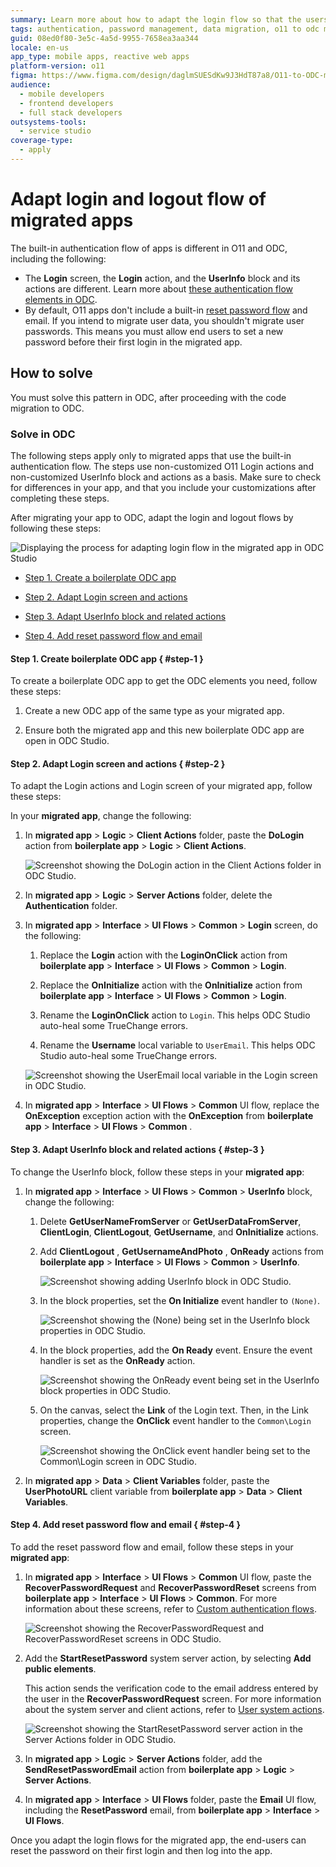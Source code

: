 ```yaml
---
summary: Learn more about how to adapt the login flow so that the users can set a new password.
tags: authentication, password management, data migration, o11 to odc migration, user experience
guid: 08ed0f80-3e5c-4a5d-9955-7658ea3aa344
locale: en-us
app_type: mobile apps, reactive web apps
platform-version: o11
figma: https://www.figma.com/design/daglmSUESdKw9J3HdT87a8/O11-to-ODC-migration?node-id=2216-288
audience:
  - mobile developers
  - frontend developers
  - full stack developers
outsystems-tools:
  - service studio
coverage-type:
  - apply
---
```


# Adapt login and logout flow of migrated apps

The built-in authentication flow of apps is different in O11 and ODC, including the following:

* The **Login** screen, the **Login** action, and the **UserInfo** block and its actions are different. Learn more about [these authentication flow elements in ODC](https://www.outsystems.com/tk/redirect?g=49853077-9937-4865-8183-3f1f9ff224c2).
* By default, O11 apps don't include a built-in [reset password flow](https://success.outsystems.com/documentation/outsystems_developer_cloud/user_management/passwords/#reset) and email. If you intend to migrate user data, you shouldn't migrate user passwords. This means you must allow end users to set a new password before their first login in the migrated app.

## How to solve

You must solve this pattern in ODC, after proceeding with the code migration to ODC.

### Solve in ODC

<div class="info" markdown="1">

The following steps apply only to migrated apps that use the built-in authentication flow.
The steps use non-customized O11 Login actions and non-customized UserInfo block and actions as a basis.
Make sure to check for differences in your app, and that you include your customizations after completing these steps.

</div>

After migrating your app to ODC, adapt the login and logout flows by following these steps:

![Displaying the process for adapting login flow in the migrated app in ODC Studio](images/adapt-login-flow.png "Adapting login flow in the migrated app in ODC Studio")

* [Step 1. Create a boilerplate ODC app](#step-1)

* [Step 2. Adapt Login screen and actions](#step-2)

* [Step 3. Adapt UserInfo block and related actions](#step-3)

* [Step 4. Add reset password flow and email](#step-4)

#### Step 1. Create boilerplate ODC app { #step-1 }

To create a boilerplate ODC app to get the ODC elements you need, follow these steps:

1. Create a new ODC app of the same type as your migrated app.

2. Ensure both the migrated app and this new boilerplate ODC app are open in ODC Studio.

#### Step 2. Adapt Login screen and actions { #step-2 }

To adapt the Login actions and Login screen of your migrated app, follow these steps:

In your **migrated app**, change the following:

1. In **migrated app** > **Logic** > **Client Actions** folder, paste the **DoLogin** action from **boilerplate app** > **Logic** > **Client Actions**.

    ![Screenshot showing the DoLogin action in the Client Actions folder in ODC Studio.](images/paste-DoLogin-odcs.png "Screenshot of copy and paste DoLogin in ODC Studio")

1. In **migrated app** > **Logic** > **Server Actions** folder, delete the **Authentication** folder.

1. In **migrated app** > **Interface** > **UI Flows** > **Common** > **Login** screen, do the following:

    1. Replace the **Login** action with the **LoginOnClick** action from **boilerplate app** > **Interface** > **UI Flows** > **Common** > **Login**.

    1. Replace the **OnInitialize** action with the **OnInitialize** action from **boilerplate app** > **Interface** > **UI Flows** > **Common** > **Login**.

    1. Rename the **LoginOnClick** action to `Login`. 
        This helps ODC Studio auto-heal some TrueChange errors.

    1. Rename the **Username** local variable to `UserEmail`. 
        This helps ODC Studio auto-heal some TrueChange errors.

    ![Screenshot showing the UserEmail local variable in the Login screen in ODC Studio.](images/rename-UserEmail-odcs.png "Screenshot of renaming local variable to UserEmail")

1. In **migrated app** > **Interface** > **UI Flows** > **Common** UI flow, replace the **OnException** exception action with the **OnException** from **boilerplate app** > **Interface** > **UI Flows** > **Common** .

#### Step 3. Adapt UserInfo block and related actions { #step-3 }

To change the UserInfo block, follow these steps in your **migrated app**:

1. In **migrated app** > **Interface** > **UI Flows** > **Common** > **UserInfo** block, change the following:

    1. Delete **GetUserNameFromServer** or **GetUserDataFromServer**, **ClientLogin**,  **ClientLogout**, **GetUsername**, and **OnInitialize** actions.

    1. Add **ClientLogout** , **GetUsernameAndPhoto** , **OnReady** actions from **boilerplate app** > **Interface** > **UI Flows** > **Common** > **UserInfo**.

        ![Screenshot showing adding UserInfo block in ODC Studio.](images/Add-UserInfo-odcs.png "Screenshot of adding UserInfo block")

    1. In the block properties, set the **On Initialize** event handler to `(None)`.

        ![Screenshot showing the (None) being set in the UserInfo block properties in ODC Studio.](images/Set-None-odcs.png "Screenshot of adding (None) event")

    1. In the block properties, add the **On Ready** event. Ensure the event handler is set as the **OnReady** action.

        ![Screenshot showing the OnReady event being set in the UserInfo block properties in ODC Studio.](images/Set-OnReady-odcs.png "Screenshot of adding OnReady event")

    1. On the canvas, select the **Link** of the Login text. Then, in the Link properties, change the **OnClick** event handler to the `Common\Login` screen.

        ![Screenshot showing the OnClick event handler being set to the Common\Login screen in ODC Studio.](images/paste-OnClick-screen-odcs.png "Screenshot of adding OnClick event screen")

1. In **migrated app** > **Data** > **Client Variables** folder, paste the **UserPhotoURL** client variable from **boilerplate app** > **Data** > **Client Variables**.

#### Step 4. Add reset password flow and email { #step-4 }

To add the reset password flow and email, follow these steps in your **migrated app**:

1. In **migrated app** > **Interface** > **UI Flows** > **Common** UI flow, paste the **RecoverPasswordRequest** and **RecoverPasswordReset** screens from **boilerplate app** > **Interface** > **UI Flows** > **Common**. For more information about these screens, refer to [Custom authentication flows](https://success.outsystems.com/documentation/outsystems_developer_cloud/building_apps/user_interface/custom_authentication_flows/).

    ![Screenshot showing the RecoverPasswordRequest and RecoverPasswordReset screens in ODC Studio.](images/password-reset-screens-odcs.png "Password Reset Screens in ODC")

1. Add the **StartResetPassword** system server action, by selecting **Add public elements**.  

   This action sends the verification code to the email address entered by the user in the **RecoverPasswordRequest** screen. For more information about the system server and client actions, refer to [User system actions](https://success.outsystems.com/documentation/outsystems_developer_cloud/outsystems_language_and_elements/system_actions/user/).

    ![Screenshot showing the StartResetPassword server action in the Server Actions folder in ODC Studio.](images/start-reset-password-odcs.png "Start Reset Password Action in ODC")

1. In **migrated app** > **Logic** > **Server Actions** folder, add the **SendResetPasswordEmail** action from **boilerplate app** > **Logic** > **Server Actions**.

1. In **migrated app** > **Interface** > **UI Flows** folder, paste the **Email** UI flow, including the **ResetPassword** email, from **boilerplate app** > **Interface** > **UI Flows**.

Once you adapt the login flows for the migrated app, the end-users can reset the password on their first login and then log into the app.


